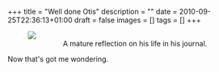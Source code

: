 +++
title = "Well done Otis"
description = ""
date = 2010-09-25T22:36:13+01:00
draft = false
images = []
tags = []
+++

<figure style="text-align: center">
  <img style="display:block;margin:auto" src="https://i.ibb.co/20RxfFjs/merit-certificate.jpg">
  <figcaption>A mature reflection on his life in his journal.</figcaption>
</figure>

Now that's got me wondering.
